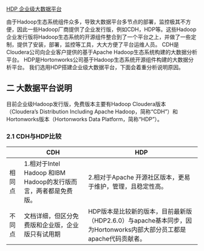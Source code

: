 [HDP 企业级大数据平台](https://www.cnblogs.com/xibuhaohao/p/11392541.html)

由于Hadoop生态系统组件众多，导致大数据平台多节点的部署，监控极其不方便，因此一些Hadoop厂商提供了企业发行版，例如CDH，HDP等。这些Hadoop企业发行版将Hadoop生态系统的开源组件整合到了一个平台之上，并做了一些定制，提供了安装，部署，监控等工具，大大方便了平台运维人员。
CDH是Cloudera公司向企业客户提供的基于Apache Hadoop生态系统构建的大数据分析平台。
HDP是Hortonworks公司基于Hadoop生态系统开源组件构建的大数据分析平台。
我们选用HDP搭建企业级大数据平台，下面会着重分析说明原因。

## 二 大数据平台说明

目前企业级Hadoop发行版，免费版本主要有Hadoop Cloudera版本（Cloudera’s Distribution Including Apache Hadoop，简称“CDH”）和Hortonworks版本（Hortonworks Data Platform，简称“HDP”）。



### 2.1 CDH与HDP比较

|        | CDH                                                          | HDP                                                          |
| ------ | ------------------------------------------------------------ | ------------------------------------------------------------ |
| 相同点 | 1.相对于Intel Hadoop 和IBM Hadoop的发行版而言，两者都是免费版。 | 2.相对于Apache 开源社区版本，更易于维护，管理，且稳定性高。  |
| 不同点 | 文档详细，但区分免费版和企业版，企业版只有试用期             | HDP版本是比较新的版本，目前最新版（HDP2.6.0）与apache基本同步，因为Hortonworks内部大部分员工都是apache代码贡献者。 |

